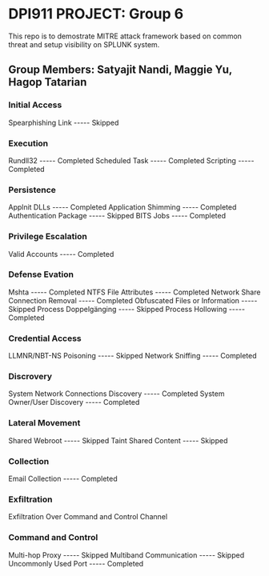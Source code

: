# DPI911 PROJECT: Group 6

This repo is to demostrate MITRE attack framework based on common threat and setup visibility on SPLUNK system.

## Group Members: Satyajit Nandi, Maggie Yu, Hagop Tatarian

### Initial Access
Spearphishing Link ----- Skipped

### Execution
Rundll32 ----- Completed
Scheduled Task ----- Completed
Scripting ----- Completed

### Persistence
Applnit DLLs ----- Completed
Application Shimming ----- Completed
Authentication Package ----- Skipped
BITS Jobs ----- Completed

### Privilege Escalation
Valid Accounts ----- Completed

### Defense Evation
Mshta ----- Completed
NTFS File Attributes ----- Completed
Network Share Connection Removal ----- Completed
Obfuscated Files or Information ----- Skipped
Process Doppelgänging ----- Skipped
Process Hollowing ----- Completed

### Credential Access
LLMNR/NBT-NS Poisoning ----- Skipped
Network Sniffing ----- Completed

### Discrovery
System Network Connections Discovery ----- Completed
System Owner/User Discovery ----- Completed

### Lateral Movement
Shared Webroot ----- Skipped
Taint Shared Content ----- Skipped

### Collection
Email Collection ----- Completed

### Exfiltration
Exfiltration Over Command and Control Channel

### Command and Control
Multi-hop Proxy ----- Skipped
Multiband Communication ----- Skipped
Uncommonly Used Port ----- Completed

